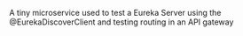 A tiny microservice used to test a Eureka Server using the @EurekaDiscoverClient and testing routing in an API gateway
